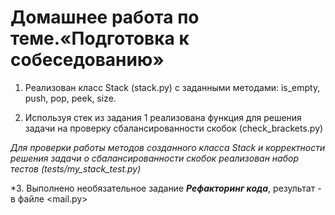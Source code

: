 # Домашнее работа по теме.«Подготовка к собеседованию»


1. Реализован класс Stack  (stack.py) с заданными методами:
is_empty, push, pop, peek, size.

2. Используя стек из задания 1 реализована функция для решения задачи 
на проверку сбалансированности скобок (check_brackets.py)

_Для проверки работы методов созданного класса Stack 
и корректности решения задачи о сбалансированности скобок
реализован набор тестов (tests/my_stack_test.py)_

*3. Выполнено необязательное задание ___Рефакторинг кода___, результат - в файле <mail.py>

